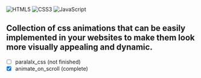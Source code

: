 ![HTML5](https://img.shields.io/badge/html5-000?style=for-the-badge&logo=html5) 
![CSS3](https://img.shields.io/badge/css3-000?style=for-the-badge&logo=css3&logoColor=264de4) 
![JavaScript](https://img.shields.io/badge/javascript-000?style=for-the-badge&logo=javascript)   

## Collection of css animations that can be easily implemented in your websites to make them look more visually appealing and dynamic.

- [ ] paralalx_css (not finished)
- [x] animate_on_scroll (complete)
